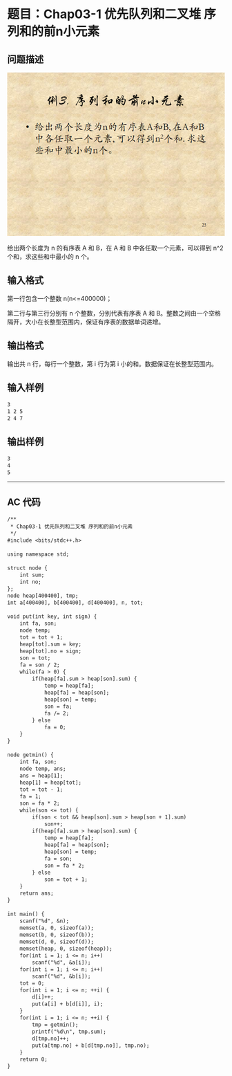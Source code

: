 # 题目：Chap03-1 优先队列和二叉堆 序列和的前n小元素

## 问题描述
![](title_chap03-1.png)

给出两个长度为 n 的有序表 A 和 B，在 A 和 B 中各任取一个元素，可以得到 n^2 个和，求这些和中最小的 n 个。  
## 输入格式
第一行包含一个整数 n(n<=400000)；

第二行与第三行分别有 n 个整数，分别代表有序表 A 和 B。整数之间由一个空格隔开，大小在长整型范围内，保证有序表的数据单词递增。
## 输出格式
输出共 n 行，每行一个整数，第 i 行为第 i 小的和。数据保证在长整型范围内。

## 输入样例
	3
	1 2 5
	2 4 7
## 输出样例
	3
	4
	5

----

## AC 代码

	/**
	 * Chap03-1 优先队列和二叉堆 序列和的前n小元素
	 */
	#include <bits/stdc++.h>
	
	using namespace std;
	
	struct node {
	    int sum;
	    int no;
	};
	node heap[400400], tmp;
	int a[400400], b[400400], d[400400], n, tot;
	
	void put(int key, int sign) {
	    int fa, son;
	    node temp;
	    tot = tot + 1;
	    heap[tot].sum = key;
	    heap[tot].no = sign;
	    son = tot;
	    fa = son / 2;
	    while(fa > 0) {
	        if(heap[fa].sum > heap[son].sum) {
	            temp = heap[fa];
	            heap[fa] = heap[son];
	            heap[son] = temp;
	            son = fa;
	            fa /= 2;
	        } else
	            fa = 0;
	    }
	}
	
	node getmin() {
	    int fa, son;
	    node temp, ans;
	    ans = heap[1];
	    heap[1] = heap[tot];
	    tot = tot - 1;
	    fa = 1;
	    son = fa * 2;
	    while(son <= tot) {
	        if(son < tot && heap[son].sum > heap[son + 1].sum)
	            son++;
	        if(heap[fa].sum > heap[son].sum) {
	            temp = heap[fa];
	            heap[fa] = heap[son];
	            heap[son] = temp;
	            fa = son;
	            son = fa * 2;
	        } else
	            son = tot + 1;
	    }
	    return ans;
	}
	
	int main() {
	    scanf("%d", &n);
	    memset(a, 0, sizeof(a));
	    memset(b, 0, sizeof(b));
	    memset(d, 0, sizeof(d));
	    memset(heap, 0, sizeof(heap));
	    for(int i = 1; i <= n; i++)
	        scanf("%d", &a[i]);
	    for(int i = 1; i <= n; i++)
	        scanf("%d", &b[i]);
	    tot = 0;
	    for(int i = 1; i <= n; ++i) {
	        d[i]++;
	        put(a[i] + b[d[i]], i);
	    }
	    for(int i = 1; i <= n; ++i) {
	        tmp = getmin();
	        printf("%d\n", tmp.sum);
	        d[tmp.no]++;
	        put(a[tmp.no] + b[d[tmp.no]], tmp.no);
	    }
	    return 0;
	}
